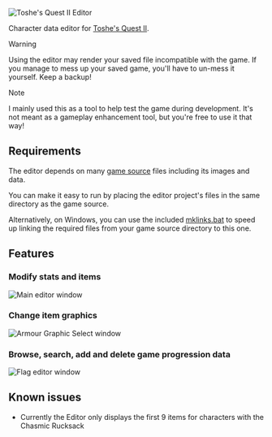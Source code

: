 ![Toshe's Quest II Editor](https://user-images.githubusercontent.com/6226898/119236959-4b285900-bb08-11eb-8445-8ece9be94cd6.png)

Character data editor for [Toshe's Quest II](https://github.com/1bengardner/toshes-quest-ii).

> [!WARNING]  
> Using the editor may render your saved file incompatible with the game. If you manage to mess up your saved game, you'll have to un-mess it yourself. Keep a backup!

> [!NOTE]  
> I mainly used this as a tool to help test the game during development. It's not meant as a gameplay enhancement tool, but you're free to use it that way!

## Requirements

The editor depends on many [game source](https://github.com/1bengardner/toshes-quest-ii/tree/master/source) files including its images and data.

You can make it easy to run by placing the editor project's files in the same directory as the game source.

Alternatively, on Windows, you can use the included [mklinks.bat](mklinks.bat) to speed up linking the required files from your game source directory to this one.

## Features

### Modify stats and items
![Main editor window](https://github.com/1bengardner/toshes-quest-ii-editor/assets/6226898/d498e469-3b3a-4568-8526-5c8279f28dc7)

### Change item graphics
![Armour Graphic Select window](https://github.com/1bengardner/toshes-quest-ii-editor/assets/6226898/a639afae-0c22-4e1a-8d11-8e1fa2b0595b)

### Browse, search, add and delete game progression data
![Flag editor window](https://github.com/1bengardner/toshes-quest-ii-editor/assets/6226898/10f05fe1-ec08-4581-b907-b0a8a19f5494)

## Known issues

- Currently the Editor only displays the first 9 items for characters with the Chasmic Rucksack
